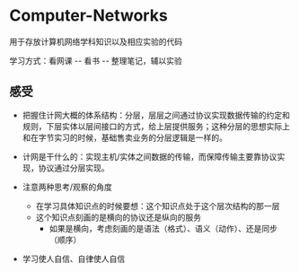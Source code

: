 # Computer-Networks
用于存放计算机网络学科知识以及相应实验的代码

学习方式：看网课 -- 看书 -- 整理笔记，辅以实验



## 感受

* 把握住计网大概的体系结构：分层，层层之间通过协议实现数据传输的约定和规则，下层实体以层间接口的方式，给上层提供服务；这种分层的思想实际上和在字节实习的时候，基础售卖业务的分层逻辑是一样的。
* 计网是干什么的：实现主机/实体之间数据的传输，而保障传输主要靠协议实现，协议通过分层实现。
* 注意两种思考/观察的角度
  * 在学习具体知识点的时候要想：这个知识点处于这个层次结构的那一层
  * 这个知识点刻画的是横向的协议还是纵向的服务
    * 如果是横向，考虑刻画的是语法（格式）、语义（动作）、还是同步（顺序）

* 学习使人自信、自律使人自信

